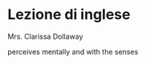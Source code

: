 # Lezione di inglese

Mrs. Clarissa Dollaway

perceives mentally and with the senses

<!--stackedit_data:
eyJoaXN0b3J5IjpbLTIwMDA2MzAyMTVdfQ==
-->